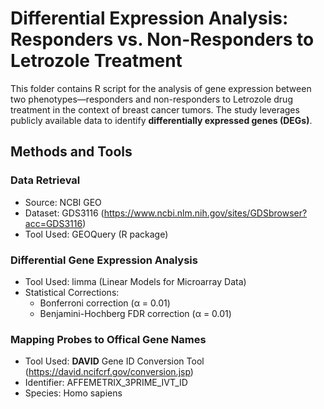 # Differential Expression Analysis: Responders vs. Non-Responders to Letrozole Treatment 
This folder contains R script for the analysis of gene expression between two phenotypes—responders and non-responders to Letrozole drug treatment in the context of breast cancer tumors. 
The study leverages publicly available data to identify **differentially expressed genes (DEGs)**.

## Methods and Tools
### Data Retrieval
- Source: NCBI GEO
- Dataset: GDS3116 (https://www.ncbi.nlm.nih.gov/sites/GDSbrowser?acc=GDS3116)
- Tool Used: GEOQuery (R package)
       
### Differential Gene Expression Analysis
- Tool Used: limma (Linear Models for Microarray Data)
- Statistical Corrections:
  - Bonferroni correction (α = 0.01)
  - Benjamini-Hochberg FDR correction (α = 0.01)

### Mapping Probes to Offical Gene Names
- Tool Used: **DAVID** Gene ID Conversion Tool (https://david.ncifcrf.gov/conversion.jsp)
- Identifier: AFFEMETRIX_3PRIME_IVT_ID
- Species: Homo sapiens
